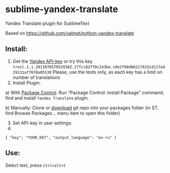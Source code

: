 sublime-yandex-translate
========================
Yandex Translate plugin for SublimeText

Based on https://github.com/valmet/python-yandex-translate

Install:
---------------

1. Get the [Yandex API-key](http://api.yandex.ru/key/form.xml?service=trnsl) or try this key `trnsl.1.1.20130705T052930Z.27fcc82ff0c243be.c0e2f80d06217633cd117ad29131aff078a05530` 
Please, use the tests only, as each key has a limit on number of translations
2. Install Plugin:

a) With [Package Control](https://sublime.wbond.net/installation):
Run “Package Control: Install Package” command, find and install `Yandex Translate` plugin.

b) Manually:
Clone or [download](https://github.com/pafnuty/sublime-yandex-translate/archive/master.zip) git repo into your packages folder (in ST, find Browse Packages... menu item to open this folder)


3. Set API-key in user settings:
4. 
`{
    "key": "YOUR_KEY",
    "output_language": "en-ru"
}`

Use:
---------------
Select text, press `ctrl+alt+t`
